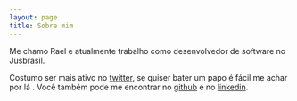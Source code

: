 ```yaml
---
layout: page
title: Sobre mim
---
```


Me chamo Rael e atualmente trabalho como desenvolvedor de software no Jusbrasil.

Costumo ser mais ativo no [twitter](https://twitter.com/raelmax), se quiser
bater um papo é fácil me achar por lá . Você também pode me encontrar no
[github](https://github.com/raelmax) e no [linkedin](https://linkedin.com/in/raelmax).

